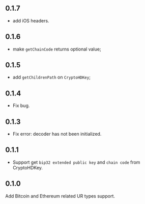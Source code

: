 ## 0.1.7
- add iOS headers. 
## 0.1.6
- make `getChainCode` returns optional value;
## 0.1.5
- add `getChildrenPath` on `CryptoHDKey`;
## 0.1.4
- Fix bug.
## 0.1.3
- Fix error: decoder has not been initialized.
## 0.1.1
- Support get `bip32 extended public key` and `chain code` from CryptoHDKey.
## 0.1.0
Add Bitcoin and Ethereum related UR types support.

